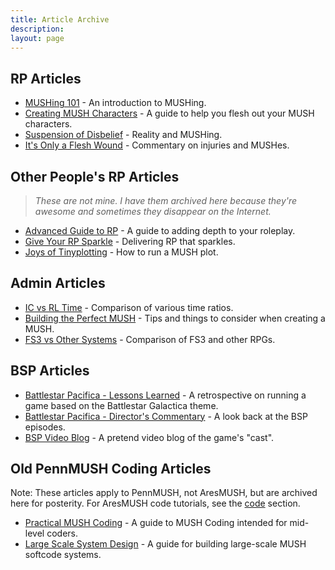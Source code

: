 ```yaml
---
title: Article Archive
description: 
layout: page
---
```


## RP Articles

* [MUSHing 101](/mush-101) - An introduction to MUSHing.
* [Creating MUSH Characters](/articles/creating-mush-characters.html) - A guide to help you flesh out your MUSH characters.
* [Suspension of Disbelief](/articles/suspension-of-disbelief.html) - Reality and MUSHing.
* [It's Only a Flesh Wound](/articles/it-s-only-a-flesh-wound.html) - Commentary on injuries and MUSHes.

## Other People's RP Articles

> *These are not mine.  I have them archived here because they're awesome and sometimes they disappear on the Internet.*

* [Advanced Guide to RP](/articles/advanced-guide-to-rp.html) - A guide to adding depth to your roleplay.
* [Give Your RP Sparkle](/articles/give-your-rp-sparkle.html) - Delivering RP that sparkles.
* [Joys of Tinyplotting](/articles/joys-of-tinyplotting.html) - How to run a MUSH plot.

## Admin Articles

* [IC vs RL Time](/articles/ic-vs-rl-time.html) - Comparison of various time ratios.
* [Building the Perfect MUSH](/articles/building-the-perfect-mush.html) - Tips and things to consider when creating a MUSH.
* [FS3 vs Other Systems](/articles/fs3-vs-other-systems.html) - Comparison of FS3 and other RPGs.

## BSP Articles
* [Battlestar Pacifica - Lessons Learned](/articles/battlestar-pacifica-lessons-learned.html) - A retrospective on running a game based on the Battlestar Galactica theme.
* [Battlestar Pacifica - Director's Commentary](/articles/battlestar-pacifica-director-s-commentary.html) - A look back at the BSP episodes.
* [BSP Video Blog](/articles/bsp-video-blog.html) - A pretend video blog of the game's "cast".

## Old PennMUSH Coding Articles

Note:  These articles apply to PennMUSH, not AresMUSH, but are archived here for posterity.  For AresMUSH code tutorials, see the [code](/code) section.

* [Practical MUSH Coding](/articles/practical-mush-coding.html) - A guide to MUSH Coding intended for mid-level coders.
* [Large Scale System Design](/articles/large-scale-system-design.html) - A guide for building large-scale MUSH softcode systems.

